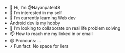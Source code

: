 - 👋 Hi, I’m @Nayanpatel48
- 👀 I’m interested in my self
- 🌱 I’m currently learning Web dev
- Android dev is my hobby
- 💞️ I’m looking to collaborate on real life problem solving
- 📫 How to reach me my linked in or email
- 😄 Pronouns: ...
- ⚡ Fun fact: No space for liers

<!---
Nayanpatel48/Nayanpatel48 is a ✨ special ✨ repository because its `README.md` (this file) appears on your GitHub profile.
You can click the Preview link to take a look at your changes.
--->
